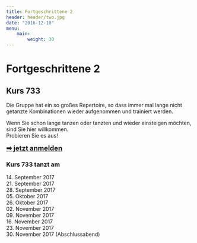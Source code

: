 ```yaml
---
title: Fortgeschrittene 2
header: header/two.jpg
date: "2016-12-10"
menu:
    main:
        weight: 30
---
```


# Fortgeschrittene 2
## Kurs 733

Die Gruppe hat ein so großes Repertoire, so dass immer mal lange nicht getanzte Kombinationen wieder aufgenommen und trainiert werden.

Wenn Sie schon lange tanzen oder tanzten und wieder einsteigen möchten, sind Sie hier willkommen.  
Probieren Sie es aus!

<span style="font-size: 1.3em;">**[➡ jetzt anmelden](kontakt)**</span>

### Kurs 733 tanzt am

14\. September 2017  
21\. September 2017  
28\. September 2017  
05\. Oktober 2017  
26\. Oktober 2017  
02\. November 2017  
09\. November 2017  
16\. November 2017  
23\. November 2017  
30\. November 2017 (Abschlussabend)  
